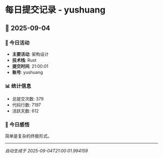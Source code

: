 # 每日提交记录 - yushuang

## 📅 2025-09-04

### 🎯 今日活动
- **主要活动**: 架构设计
- **技术栈**: Rust
- **提交时间**: 21:00:01
- **账号**: yushuang

### 📊 统计信息
- 总提交次数: 379
- 代码行数: 7197
- 活跃天数: 612

### 💭 今日感悟
简单是复杂的终极形式。

---
*自动生成于 2025-09-04T21:00:01.994159*
